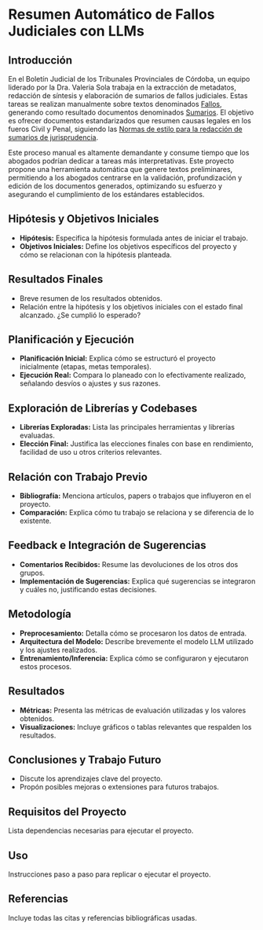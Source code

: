 # Resumen Automático de Fallos Judiciales con LLMs

## Introducción
En el Boletín Judicial de los Tribunales Provinciales de Córdoba, un equipo liderado por la Dra. Valeria Sola trabaja en la extracción de metadatos, redacción de síntesis y elaboración de sumarios de fallos judiciales. Estas tareas se realizan manualmente sobre textos denominados [Fallos](https://drive.google.com/file/d/1M7qSGdbUqznr94c2qDan3uIS5SkR5TiE/view?usp=sharing), generando como resultado documentos denominados [Sumarios](https://drive.google.com/file/d/1yk6CjVThjc6iFP7Dw3XlPv6srfCkQhDi/view?usp=sharing). El objetivo es ofrecer documentos estandarizados que resumen causas legales en los fueros Civil y Penal, siguiendo las [Normas de estilo para la redacción de sumarios de jurisprudencia](https://drive.google.com/file/d/18NEBdtVR5UuGBziGEfFb1CA8ePUUsOnd/view?usp=sharing).

Este proceso manual es altamente demandante y consume tiempo que los abogados podrían dedicar a tareas más interpretativas. Este proyecto propone una herramienta automática que genere textos preliminares, permitiendo a los abogados centrarse en la validación, profundización y edición de los documentos generados, optimizando su esfuerzo y asegurando el cumplimiento de los estándares establecidos.

## Hipótesis y Objetivos Iniciales
- **Hipótesis:** Especifica la hipótesis formulada antes de iniciar el trabajo.
- **Objetivos Iniciales:** Define los objetivos específicos del proyecto y cómo se relacionan con la hipótesis planteada.

## Resultados Finales
- Breve resumen de los resultados obtenidos.
- Relación entre la hipótesis y los objetivos iniciales con el estado final alcanzado. ¿Se cumplió lo esperado?

## Planificación y Ejecución
- **Planificación Inicial:** Explica cómo se estructuró el proyecto inicialmente (etapas, metas temporales).
- **Ejecución Real:** Compara lo planeado con lo efectivamente realizado, señalando desvíos o ajustes y sus razones.

## Exploración de Librerías y Codebases
- **Librerías Exploradas:** Lista las principales herramientas y librerías evaluadas.
- **Elección Final:** Justifica las elecciones finales con base en rendimiento, facilidad de uso u otros criterios relevantes.

## Relación con Trabajo Previo
- **Bibliografía:** Menciona artículos, papers o trabajos que influyeron en el proyecto.
- **Comparación:** Explica cómo tu trabajo se relaciona y se diferencia de lo existente.

## Feedback e Integración de Sugerencias
- **Comentarios Recibidos:** Resume las devoluciones de los otros dos grupos.
- **Implementación de Sugerencias:** Explica qué sugerencias se integraron y cuáles no, justificando estas decisiones.

## Metodología
- **Preprocesamiento:** Detalla cómo se procesaron los datos de entrada.
- **Arquitectura del Modelo:** Describe brevemente el modelo LLM utilizado y los ajustes realizados.
- **Entrenamiento/Inferencia:** Explica cómo se configuraron y ejecutaron estos procesos.

## Resultados
- **Métricas:** Presenta las métricas de evaluación utilizadas y los valores obtenidos.
- **Visualizaciones:** Incluye gráficos o tablas relevantes que respalden los resultados.

## Conclusiones y Trabajo Futuro
- Discute los aprendizajes clave del proyecto.
- Propón posibles mejoras o extensiones para futuros trabajos.

## Requisitos del Proyecto
Lista dependencias necesarias para ejecutar el proyecto.

## Uso
Instrucciones paso a paso para replicar o ejecutar el proyecto.

## Referencias
Incluye todas las citas y referencias bibliográficas usadas.


